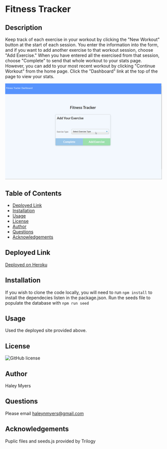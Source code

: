 # Fitness Tracker

## Description
Keep track of each exercise in your workout by clicking the "New Workout" button at the start of each session. You enter the information into the form, and if you want to add another exercise to that workout session, choose "Add Exercise." When you have entered all the exercised from that session, choose "Complete" to send that whole workout to your stats page. However, you can add to your most recent workout by clicking "Continue Workout" from the home page. Click the "Dashboard" link at the top of the page to view your stats.

![Fitness Tracker Demo](./public/assets/fitness-tracker-demo.gif)

## Table of Contents
* [Deployed Link](#deployed-link)
* [Installation](#installation)
* [Usage](#usage)
* [License](#license)
* [Author](#author)
* [Questions](#questions)
* [Acknowledgements](#acknowledgements)

## Deployed Link
[Deployed on Heroku](https://warm-forest-23524.herokuapp.com/)

## Installation
If you wish to clone the code locally, you will need to run
`npm install` to install the dependecies listen in the package.json. 
Run the seeds file to populate the database with `npm run seed`

## Usage
Used the deployed site provided above.

## License
![GitHub license](https://img.shields.io/badge/license-MIT-blue.svg)

## Author
Haley Myers

## Questions
Please email [haleynmyers@gmail.com](mailto:haleynmyers@gmail.com)

## Acknowledgements
Puplic files and seeds.js provided by Trilogy



